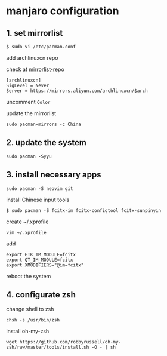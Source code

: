 # manjaro configuration

## 1. set mirrorlist

```
$ sudo vi /etc/pacman.conf
```

add archlinuxcn repo

check at [mirrorlist-repo](https://github.com/archlinuxcn/mirrorlist-repo)

```
[archlinuxcn]
SigLevel = Never
Server = https://mirrors.aliyun.com/archlinuxcn/$arch
```

uncomment `Color`

update the mirrorlist

```
sudo pacman-mirrors -c China
```

## 2. update the system

```
sudo pacman -Syyu
```

## 3. install necessary apps

```
sudo pacman -S neovim git 
```

install Chinese input tools

```
$ sudo pacman -S fcitx-im fcitx-configtool fcitx-sunpinyin
```

create ~/.xprofile

```
vim ~/.xprofile
```

add

```
export GTK_IM_MODULE=fcitx
export QT_IM_MODULE=fcitx
export XMODIFIERS="@im=fcitx"
```

reboot the system

## 4. configurate zsh

change shell to zsh

```
chsh -s /usr/bin/zsh
```

install oh-my-zsh

```
wget https://github.com/robbyrussell/oh-my-zsh/raw/master/tools/install.sh -O - | sh
```
